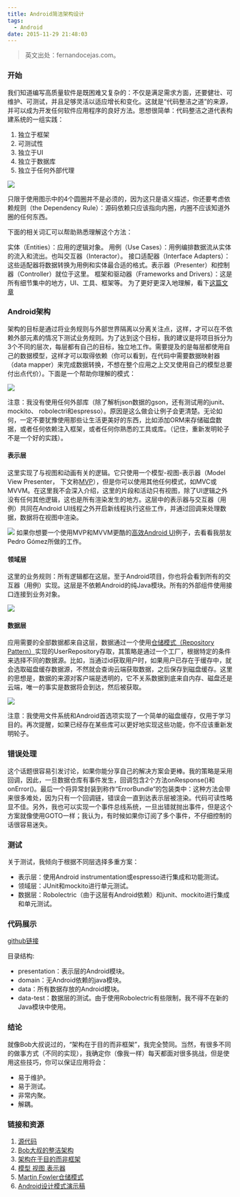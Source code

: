 ```yaml
---
title: Android简洁架构设计
tags:
  - Android
date: 2015-11-29 21:48:03
---
```


> 英文出处：fernandocejas.com。

### 开始

我们知道编写高质量软件是既困难又复杂的：不仅是满足需求方面，还要健壮、可维护、可测试，并且足够灵活以适应增长和变化。这就是“代码整洁之道”的来源，并可以成为开发任何软件应用程序的良好方法。思想很简单：代码整洁之道代表构建系统的一组实践：

1.  独立于框架
2.  可测试性
3.  独立于UI
4.  独立于数据库
5.  独立于任何外部代理

![](http://jbcdn2.b0.upaiyun.com/2015/07/c169972aba197d0b1e79922aa554bfb7.png)

只限于使用图示中的4个圆圈并不是必须的，因为这只是语义描述，你还要考虑依赖规则（the Dependency Rule）：源码依赖只应该指向内圈，内圈不应该知道外圈的任何东西。

下面的相关词汇可以帮助熟悉理解这个方法：

实体（Entities）：应用的逻辑对象。
用例（Use Cases）：用例编排数据流从实体的流入和流出。也叫交互器（Interactor）。
接口适配器（Interface Adapters）：这些适配器将数据转换为用例和实体最合适的格式。表示器（Presenter）和控制器（Controller）就位于这里。
框架和驱动器（Frameworks and Drivers）：这是所有细节集中的地方，UI、工具、框架等。
为了更好更深入地理解，看下[这篇文章](http://blog.8thlight.com/uncle-bob/2012/08/13/the-clean-architecture.html)

### Android架构

架构的目标是通过将业务规则与外部世界隔离以分离关注点，这样，才可以在不依赖外部元素的情况下测试业务规则。为了达到这个目标，我的建议是将项目拆分为3个不同的层次，每层都有自己的目标，独立地工作。需要提及的是每层都使用自己的数据模型，这样才可以取得依赖（你可以看到，在代码中需要数据映射器（data mapper）来完成数据转换，不想在整个应用之上交叉使用自己的模型总要付出点代价）。下面是一个帮助你理解的模式：

![](http://jbcdn2.b0.upaiyun.com/2015/07/c1f3d18f5be40e2e949bc7b1416ac5b1.png)

注意：我没有使用任何外部库（除了解析json数据的gson，还有测试用的junit、 mockito、 robolectri和espresso）。原因是这么做会让例子会更清楚。无论如何，一定不要犹豫使用那些让生活更美好的东西，比如添加ORM来存储磁盘数据，或者任何依赖注入框架，或者任何你熟悉的工具或库。（记住，重新发明轮子不是一个好的实践）。

#### 表示层

这里实现了与视图和动画有关的逻辑。它只使用一个模型-视图-表示器（Model View Presenter， 下文称[MVP](http://en.wikipedia.org/wiki/Model%E2%80%93view%E2%80%93presenter)），但是你可以使用其他任何模式，如MVC或MVVM。在这里我不会深入介绍，这里的片段和活动只有视图，除了UI逻辑之外没有任何其他逻辑，这也是所有渲染发生的地方。这层中的表示器与交互器（用例）共同在Android UI线程之外开启新线程执行这些工作，并通过回调来处理数据，数据将在视图中渲染。

![](http://jbcdn2.b0.upaiyun.com/2015/07/f0a7ef97b9d356c4eb8d20b196239b29.png)
如果你想要一个使用MVP和MVVM更酷的[高效Android UI](https://github.com/pedrovgs/EffectiveAndroidUI/)例子，去看看我朋友Pedro Gómez所做的工作。

#### 领域层

这里的业务规则：所有逻辑都在这层。至于Android项目，你也将会看到所有的交互器（用例）实现。这层是不依赖Android的纯Java模块。所有的外部组件使用接口连接到业务对象。

![](http://jbcdn2.b0.upaiyun.com/2015/07/1255acd8de2f6705b7963620823fc1d6.png)

#### 数据层

应用需要的全部数据都来自这层，数据通过一个使用[仓储模式（Repository Pattern）](http://martinfowler.com/eaaCatalog/repository.html)实现的UserRepository存取，其策略是通过一个工厂，根据特定的条件来选择不同的数据源。比如，当通过id获取用户时，如果用户已存在于缓存中，就会选取磁盘缓存数据源，不然就会查询云端获取数据，之后保存到磁盘缓存。这里的思想是，数据的来源对客户端是透明的，它不关系数据到底来自内存、磁盘还是云端，唯一的事实是数据将会到达，然后被获取。

![](http://jbcdn2.b0.upaiyun.com/2015/07/c4dbed79c1a3c5a730c86f87eda5637e.png)

注意：我使用文件系统和Android首选项实现了一个简单的磁盘缓存，仅用于学习目的。再次提醒，如果已经存在某些库可以更好地实现这些功能，你不应该重新发明轮子。

### 错误处理

这个话题很容易引发讨论，如果你能分享自己的解决方案会更棒。我的策略是采用回调，因此，一旦数据仓库有事件发生，回调包含2个方法onResponse()和onError()。最后一个将异常封装到称作“ErrorBundle“的包装类中：这种方法会带来很多难处，因为只有一个回调链，错误会一直到达表示层被渲染。代码可读性略显不佳。另外，我也可以实现一个事件总线系统，一旦出错就抛出事件，但是这个方案就像使用GOTO一样；我认为，有时候如果你订阅了多个事件，不仔细控制的话很容易迷失。

### 测试

关于测试，我倾向于根据不同层选择多重方案：

*   表示层：使用Android instrumentation或espresso进行集成和功能测试。
*   领域层：JUnit和mockito进行单元测试。
*   数据层：Robolectric（由于这层有Android依赖）和junit、mockito进行集成和单元测试。

### 代码展示

[github链接](https://github.com/android10/Android-CleanArchitecture)

目录结构:

*   presentation：表示层的Android模块。
*   domain：无Android依赖的java模块。
*   data：所有数据存放的Android模块。
*   data-test：数据层的测试。由于使用Robolectric有些限制，我不得不在新的Java模块中使用。

### 结论

就像Bob大叔说过的，“架构在于目的而非框架”，我完全赞同。当然，有很多不同的做事方式（不同的实现），我确定你（像我一样）每天都面对很多挑战，但是使用这些技巧，你可以保证应用将会：

*   易于维护。
*   易于测试。
*   非常内聚。
*   解耦。

### 链接和资源

1.  [源代码](https://github.com/android10/Android-CleanArchitecture)
2.  [Bob大叔的整洁架构](http://blog.8thlight.com/uncle-bob/2012/08/13/the-clean-architecture.html)
3.  [架构在于目的而非框架](http://www.infoq.com/news/2013/07/architecture_intent_frameworks)
4.  [模型 视图 表示器](http://en.wikipedia.org/wiki/Model%E2%80%93view%E2%80%93presenter)
5.  [Martin Fowler仓储模式](http://martinfowler.com/eaaCatalog/repository.html)
6.  [Android设计模式演示稿](http://www.slideshare.net/PedroVicenteGmezSnch/)